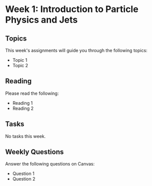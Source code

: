 # Week 1: Introduction to Particle Physics and Jets

## Topics

This week's assignments will guide you through the following topics:
* Topic 1
* Topic 2

## Reading

Please read the following:
* Reading 1
* Reading 2

## Tasks

No tasks this week.

## Weekly Questions

Answer the following questions on Canvas:

* Question 1
* Question 2

